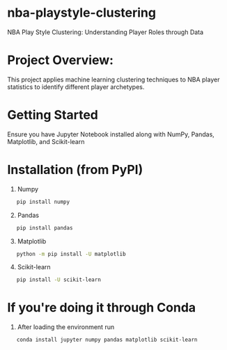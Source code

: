 # nba-playstyle-clustering
NBA Play Style Clustering: Understanding Player Roles through Data

# Project Overview:
This project applies machine learning clustering techniques to NBA player statistics to identify different player archetypes.

# Getting Started

Ensure you have Jupyter Notebook installed along with NumPy, Pandas, Matplotlib, and Scikit-learn

# Installation (from PyPI)
1. Numpy
```sh
   pip install numpy
   ```
2. Pandas
```sh
   pip install pandas
   ```
3. Matplotlib
```sh
   python -m pip install -U matplotlib
   ```
4. Scikit-learn
```sh
   pip install -U scikit-learn
   ```
# If you're doing it through Conda
1. After loading the environment run
```sh
   conda install jupyter numpy pandas matplotlib scikit-learn
   ```